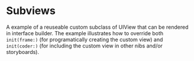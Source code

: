 # Subviews

A example of a reuseable custom subclass of UIView that can be rendered in interface builder. The example illustrates how to override both `init(frame:)` (for programatically creating the custom view) and `init(coder:)` (for including the custom view in other nibs and/or storyboards).
